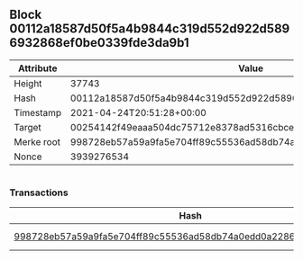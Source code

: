 ## Block 00112a18587d50f5a4b9844c319d552d922d5896932868ef0be0339fde3da9b1

Attribute | Value
--- | ---
Height | 37743
Hash | 00112a18587d50f5a4b9844c319d552d922d5896932868ef0be0339fde3da9b1
Timestamp | 2021-04-24T20:51:28+00:00
Target | 00254142f49eaaa504dc75712e8378ad5316cbcead634704b3734b6271167cc4
Merke root | 998728eb57a59a9fa5e704ff89c55536ad58db74a0edd0a2286cdf81b560372b
Nonce | 3939276534

```

```

### Transactions

Hash | Amount
--- | ---
[998728eb57a59a9fa5e704ff89c55536ad58db74a0edd0a2286cdf81b560372b](998728eb57a59a9fa5e704ff89c55536ad58db74a0edd0a2286cdf81b560372b.md) | 10.00000000 SKEPTI 
